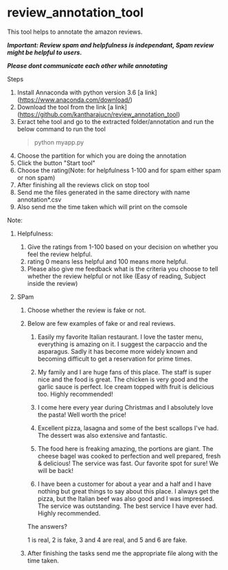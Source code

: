 # review_annotation_tool
This tool helps to annotate the amazon reviews.

***Important: Review spam and helpfulness is independant, Spam review might be helpful to users.***

***Please dont communicate each other while annotating***
              
Steps
1. Install Annaconda with python version 3.6 [a link] (https://www.anaconda.com/download/)
2. Download the tool from the link [a link] (https://github.com/kantharajucn/review_annotation_tool)
2. Exract tehe tool and go to the extracted folder/annotation and run the below command to run the tool
   >python myapp.py
3. Choose the partition for which you are doing the annotation
4. Click the button "Start tool"
5. Choose the rating(Note: for helpfulness 1-100 and for spam either spam or non spam)
6. After finishing all the reviews click on stop tool
7. Send me the files generated in the same directory with name annotation*.csv
8. Also send me the time taken which will print on the comsole

Note:
1. Helpfulness:

   1. Give the ratings from 1-100 based on your decision on whether you feel the review helpful.
   2. rating 0 means less helpful and 100 means more helpful.
   3. Please also give me feedback what is the criteria you choose to tell whether the review helpful or not like (Easy of reading, Subject inside the review)

2. SPam
   1. Choose whether the review is fake or not.
   2. Below are few examples of fake or and real reviews.


      1. Easily my favorite Italian restaurant. I love the taster menu, everything is amazing on it. I suggest the carpaccio and the asparagus. Sadly it has become more widely known and becoming
         difficult to get a reservation for prime times.

      2. My family and I are huge fans of this place. The staff is super nice and the food is great. The chicken is very good and the garlic sauce is perfect. Ice cream topped with fruit is delicious
        too. Highly recommended!

      3. I come here every year during Christmas and I absolutely love the pasta! Well worth the price!

      4. Excellent pizza, lasagna and some of the best scallops I've had. The dessert was also extensive and fantastic.

      5. The food here is freaking amazing, the portions are giant. The cheese bagel was cooked to perfection and well prepared, fresh & delicious! The service was fast. Our favorite spot for sure! We
      will be back!

      6. I have been a customer for about a year and a half and I have nothing but great things to say about this place. I always get the pizza, but the Italian beef was also good and I was impressed.
      The service was outstanding. The best service I have ever had. Highly recommended.

      The answers?

      1 is real, 2 is fake, 3 and 4 are real, and 5 and 6 are fake.
   3. After finishing the tasks send me the appropriate file along with the time taken.
